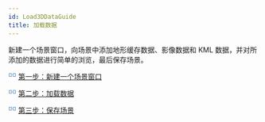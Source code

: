 ```yaml
---
id: Load3DDataGuide
title: 加载数据
---
```

新建一个场景窗口，向场景中添加地形缓存数据、影像数据和 KML 数据，并对所添加的数据进行简单的浏览，最后保存场景。

![](../../img/smalltitle.png)  [第一步：新建一个场景窗口](Step1_NewScene.html)

![](../../img/smalltitle.png)  [第二步：加载数据](Step2_LoadData.html)

![](../../img/smalltitle.png)  [第三步：保存场景](Step3_SaveScene.html)

